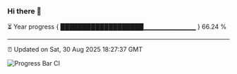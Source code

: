 ### Hi there 👋

⏳ Year progress { ███████████████████▁▁▁▁▁▁▁▁▁▁▁ } 66.24 %

---

⏰ Updated on Sat, 30 Aug 2025 18:27:37 GMT

![Progress Bar CI](https://github.com/liununu/liununu/workflows/Progress%20Bar%20CI/badge.svg)
